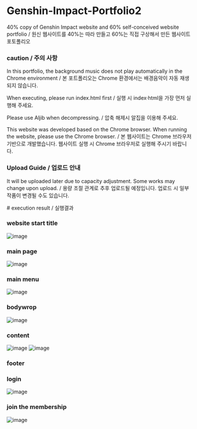 # Genshin-Impact-Portfolio2
40% copy of Genshin Impact website and 60% self-conceived website portfolio / 원신 웹사이트를 40%는 따라 만들고 60%는 직접 구상해서 만든 웹사이트 포토폴리오<br>
<h3>caution / 주의 사항</h3>
<p> In this portfolio, the background music does not play automatically in the Chrome environment / 본 포트폴리오는 Chrome 환경에서는 배경음악이 자동 재생되지 않습니다.</p>
<P> When executing, please run index.html first / 실행 시 index·html을 가장 먼저 실행해 주세요.</P>
<p>Please use Aljib when decompressing. / 압축 해제시 알집을 이용해 주세요.</p>
<p>This website was developed based on the Chrome browser. When running the website, please use the Chrome browser. / 본 웹사이트는 Chrome 브라우저 기반으로 개발했습니다. 웹사이트 실행 시 Chrome 브라우저로 실행해 주시기 바랍니다.</p>

<h3>Upload Guide / 업로드 안내</h3>
<p> It will be uploaded later due to capacity adjustment. Some works may change upon upload. / 용량 조절 관계로 추후 업로드될 예정입니다. 업로드 시 일부 작품이 변경될 수도 있습니다.</p>
# execution result / 실행결과

### website start title
![image](https://github.com/edaild/Genshin-Impact-Portfolio2/assets/109999749/81f995f5-f250-4ae8-bc14-a3ff906bd120)
### main page
![image](https://github.com/edaild/Genshin-Impact-Portfolio2/assets/109999749/e4391ea0-a333-461d-9736-fb809e8d2bf2)
### main menu
![image](https://github.com/edaild/Genshin-Impact-Portfolio2/assets/109999749/6f11e1b6-9d32-4599-8c8f-cb4d27e32761)
### bodywrop
![image](https://github.com/edaild/Genshin-Impact-Portfolio2/assets/109999749/25f0b383-934e-4b40-b071-42ab343f14e8)
### content
![image](https://github.com/edaild/Genshin-Impact-Portfolio2/assets/109999749/14e3e0e3-882e-4f8c-bb13-921108caf343)
![image](https://github.com/edaild/Genshin-Impact-Portfolio2/assets/109999749/b32a7d30-9b00-44f2-b52f-23bc2f796e3c)


### footer

### login
![image](https://github.com/edaild/Genshin-Impact-Portfolio2/assets/109999749/0d3e1834-4d3f-45b9-afcf-2bd7a3204318)

### join the membership
![image](https://github.com/edaild/Genshin-Impact-Portfolio2/assets/109999749/78209566-013c-4403-b7d1-ff011ec81150)


